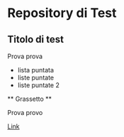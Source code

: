 # Repository di Test


## Titolo di test


Prova prova

- lista puntata
- liste puntate
- liste puntate 2


** Grassetto **

Prova provo

[Link](http://google.com)
